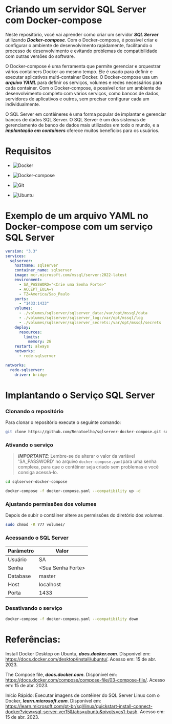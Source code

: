 # Criando um servidor SQL Server com Docker-compose

Neste repositório, você vai aprender como criar um servidor ***SQL Server*** utilizando ***Docker-compose***. Com o Docker-compose, é possível criar e configurar o ambiente de desenvolvimento rapidamente, facilitando o processo de desenvolvimento e evitando problemas de compatibilidade com outras versões do software.

O Docker-compose é uma ferramenta que permite gerenciar e orquestrar vários containers Docker ao mesmo tempo. Ele é usado para definir e executar aplicativos multi-container Docker. O Docker-compose usa um ***arquivo YAML*** para definir os serviços, volumes e redes necessários para cada container. Com o Docker-compose, é possível criar um ambiente de desenvolvimento completo com vários serviços, como bancos de dados, servidores de aplicativos e outros, sem precisar configurar cada um individualmente.

O SQL Server em contêineres é uma forma popular de implantar e gerenciar bancos de dados SQL Server. O SQL Server é um dos sistemas de gerenciamento de banco de dados mais utilizados em todo o mundo, e a ***implantação em containers*** oferece muitos benefícios para os usuários.


# Requisitos

+ ![Docker](https://img.shields.io/badge/Docker-23.0.3-E3E3E3)

+ ![Docker-compose](https://img.shields.io/badge/Docker--compose-1.25.0-E3E3E3)

+ ![Git](https://img.shields.io/badge/Git-2.25.1%2B-E3E3E3)

+ ![Ubuntu](https://img.shields.io/badge/Ubuntu-20.04-E3E3E3)


# Exemplo de um arquivo YAML no Docker-compose com um serviço SQL Server

```yaml
version: "3.3"
services:
  sqlserver:
    hostname: sqlserver
    container_name: sqlserver
    image: mcr.microsoft.com/mssql/server:2022-latest
    environment:
      - SA_PASSWORD="<Crie uma Senha Forte>"
      - ACCEPT_EULA=Y
      - TZ=America/Sao_Paulo
    ports:
      - "1433:1433"
    volumes:
      - ./volumes/sqlserver/sqlserver_data:/var/opt/mssql/data
      - ./volumes/sqlserver/sqlserver_log:/var/opt/mssql/log
      - ./volumes/sqlserver/sqlserver_secrets:/var/opt/mssql/secrets
    deploy:
      resources:
        limits:
          memory: 2G
    restart: always
    networks:
      - rede-sqlserver

networks:
  rede-sqlserver:
    driver: bridge
```

# Implantando o Serviço SQL Server

### Clonando o repositório

Para clonar o repositório execute o seguinte comando:

```bash
git clone https://github.com/Renatoelho/sqlserver-docker-compose.git sqlserver-docker-compose
```


### Ativando o serviço

>***IMPORTANTE***: Lembre-se de alterar o valor da variável 'SA_PASSWORD' no arquivo ```docker-compose.yaml```para uma senha complexa, para que o contêiner seja criado sem problemas e você consiga acessá-lo.

```bash
cd sqlserver-docker-compose
```

```bash
docker-compose -f docker-compose.yaml --compatibility up -d
```


### Ajustando permissões dos volumes

Depois de subir o contâiner altere as permissões do diretório dos volumes.

```bash
sudo chmod -R 777 volumes/
```


### Acessando o SQL Server

|Parâmetro         |Valor         |
|------------------|--------------|
|Usuário           |SA|
|Senha             |\<Sua Senha Forte\>|
|Database          |master|
|Host              |localhost|
|Porta             |1433|


### Desativando o serviço

```bash
docker-compose -f docker-compose.yaml --compatibility down
```

# Referências:

Install Docker Desktop on Ubuntu, ***docs.docker.com***. Disponível em: <https://docs.docker.com/desktop/install/ubuntu/>. Acesso em: 15 de abr. 2023.

The Compose file, ***docs.docker.com***. Disponível em: <https://docs.docker.com/compose/compose-file/03-compose-file/>. Acesso em: 15 de abr. 2023.

Início Rápido: Executar imagens de contêiner do SQL Server Linux com o Docker, ***learn.microsoft.com***. Disponível em: <https://learn.microsoft.com/pt-br/sql/linux/quickstart-install-connect-docker?view=sql-server-ver15&tabs=ubuntu&pivots=cs1-bash>. Acesso em: 15 de abr. 2023.
